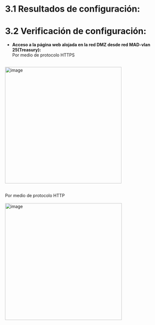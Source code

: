 # **3.1 Resultados de configuración:**
# **3.2 Verificación de configuración:**
* **Acceso a la página web alojada en la red DMZ desde red MAD-vlan 25(Treasury):** <br>
Por medio de protocolo HTTPS<br><br>

<img width="383" alt="image" src="https://user-images.githubusercontent.com/93943264/229895503-f9c09e08-73e0-4a0f-b275-4f637d6bf75b.png"><br><br>

Por medio de protocolo HTTP<br><br>
<img width="384" alt="image" src="https://user-images.githubusercontent.com/93943264/229896084-4aae2c77-f599-48ef-acbe-814b1436df25.png"><br><br>
